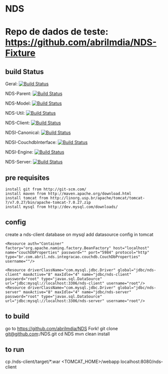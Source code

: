 NDS
===

Repo de dados de teste: https://github.com/abrilmdia/NDS-Fixture
============================================================

build Status
------------

Geral: [![Build Status](http://177.71.255.76:8080/jenkins/job/build/badge/icon)](http://177.71.255.76:8080/jenkins/job/build/)

NDS-Parent: [![Build Status](http://177.71.255.76:8080/jenkins/job/build/br.com.abril$nds/badge/icon)](http://177.71.255.76:8080/jenkins/job/build/br.com.abril$nds/)

NDS-Model: [![Build Status](http://177.71.255.76:8080/jenkins/job/build/br.com.abril$nds-model/badge/icon)](http://177.71.255.76:8080/jenkins/job/build/br.com.abril$nds-model/)

NDS-Util: [![Build Status](http://177.71.255.76:8080/jenkins/job/build/br.com.abril$nds-util/badge/icon)](http://177.71.255.76:8080/jenkins/job/build/br.com.abril$nds-util/)

NDS-Client: [![Build Status](http://177.71.255.76:8080/jenkins/job/build/br.com.abril$nds-client/badge/icon)](http://177.71.255.76:8080/jenkins/job/build/br.com.abril$nds-client/)

NDSI-Canonical: [![Build Status](http://177.71.255.76:8080/jenkins/job/build/br.com.abril$ndsi-canonical/badge/icon)](http://177.71.255.76:8080/jenkins/job/build/br.com.abril$ndsi-canonical/)

NDSI-CouchdbInterface: [![Build Status](http://177.71.255.76:8080/jenkins/job/build/br.com.discover$ndsi-couchdbinterface/badge/icon)](http://177.71.255.76:8080/jenkins/job/build/br.com.discover$ndsi-couchdbinterface/)

NDSI-Engine: [![Build Status](http://177.71.255.76:8080/jenkins/job/build/br.com.abril$ndsi-engine/badge/icon)](http://177.71.255.76:8080/jenkins/job/build/br.com.abril$ndsi-engine/)

NDS-Server: [![Build Status](http://177.71.255.76:8080/jenkins/job/build/br.com.abril$nds-server/badge/icon)](http://177.71.255.76:8080/jenkins/job/build/br.com.abril$nds-server/)


pre requisites
--------------

	install git from http://git-scm.com/
	install maven from http://maven.apache.org/download.html
	install tomcat from http://linorg.usp.br/apache/tomcat/tomcat-7/v7.0.27/bin/apache-tomcat-7.0.27.zip
	install mysql from http://dev.mysql.com/downloads/

config
------

create a nds-client database on mysql
add datasource config in tomcat

	<Resource auth="Container" factory="org.apache.naming.factory.BeanFactory" host="localhost" name="couchDbProperties" password="" port="5984" protocol="http" type="br.com.abril.nds.integracao.couchdb.CouchDbProperties" username=""/>
	
	<Resource driverClassName="com.mysql.jdbc.Driver" global="jdbc/nds-client" maxActive="8" maxIdle="4" name="jdbc/nds-client" password="root" type="javax.sql.DataSource" url="jdbc:mysql://localhost:3306/nds-client" username="root"/>    
	<Resource driverClassName="com.mysql.jdbc.Driver" global="jdbc/nds-server" maxActive="8" maxIdle="4" name="jdbc/nds-server" password="root" type="javax.sql.DataSource" url="jdbc:mysql://localhost:3306/nds-server" username="root"/>    


to build
--------

go to https://github.com/abrilmdia/NDS
Fork!
git clone git@github.com:<yourgithubuser>/NDS.git
cd NDS
mvn clean install

to run
------

cp /nds-client/target/*.war <TOMCAT_HOME>/webapp
localhost:8080/nds-client